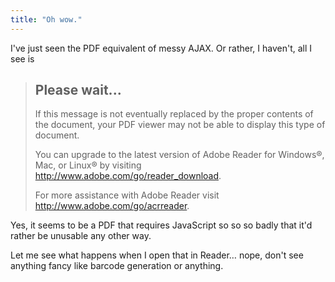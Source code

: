 ```yaml
---
title: "Oh wow."
---
```



<p>I've just seen the PDF equivalent of messy AJAX. Or rather, I haven't, all I see is </p>

<blockquote>
  <h2>Please wait...</h2>
  
  <p>If this message is not eventually replaced by the proper contents of the document, your PDF
  viewer may not be able to display this type of document.</p>
  
  <p>You can upgrade to the latest version of Adobe Reader for Windows®, Mac, or Linux® by
  visiting <a href="http://www.adobe.com/go/reader_download">http://www.adobe.com/go/reader_download</a>.</p>
  
  <p>For more assistance with Adobe Reader visit <a href="http://www.adobe.com/go/acrreader">http://www.adobe.com/go/acrreader</a>.</p>
</blockquote>

<p>Yes, it seems to be a PDF that requires JavaScript so so so badly that it'd rather be unusable any other way.</p>

<p>Let me see what happens when I open that in Reader… nope, don't see anything fancy like barcode generation or anything.</p>
